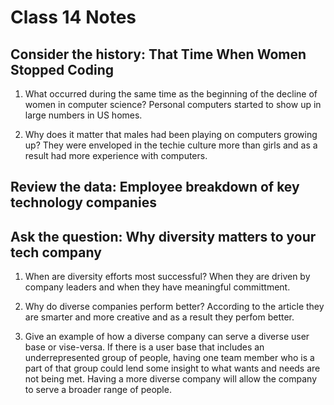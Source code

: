 # Class 14 Notes

## Consider the history: That Time When Women Stopped Coding

1. What occurred during the same time as the beginning of the decline of women in computer science?
Personal computers started to show up in large numbers in US homes.

2. Why does it matter that males had been playing on computers growing up?
They were enveloped in the techie culture more than girls and as a result had more experience with computers.

## Review the data: Employee breakdown of key technology companies

## Ask the question: Why diversity matters to your tech company

1. When are diversity efforts most successful?
When they are driven by company leaders and when they have meaningful committment.

2. Why do diverse companies perform better?
According to the article they are smarter and more creative and as a result they perfom better. 

3. Give an example of how a diverse company can serve a diverse user base or vise-versa.
If there is a user base that includes an underrepresented group of people, having one team member who is a part of that group could lend some insight to what wants and needs are not being met. Having a more diverse company will allow the company to serve a broader range of people.

